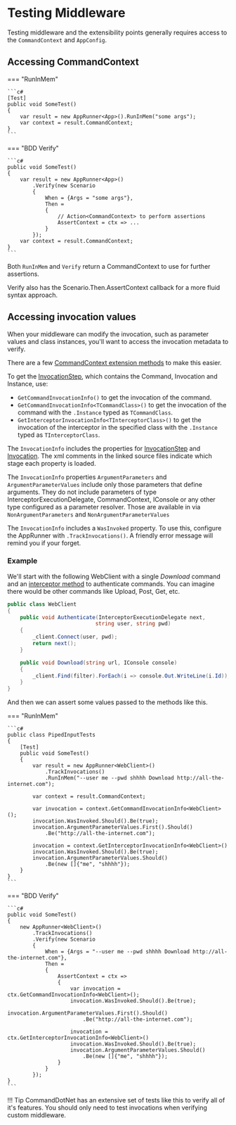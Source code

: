 # Testing Middleware

Testing middleware and the extensibility points generally requires access to the `CommandContext` and `AppConfig`.

## Accessing CommandContext

=== "RunInMem"

    ```c#
    [Test]
    public void SomeTest()
    {
        var result = new AppRunner<App>().RunInMem("some args");
        var context = result.CommandContext;
    }
    ```

=== "BDD Verify"

    ```c#
    public void SomeTest()
    {
        var result = new AppRunner<App>()
            .Verify(new Scenario
            {
                When = {Args = "some args"},
                Then =
                {
                    // Action<CommandContext> to perform assertions
                    AssertContext = ctx => ...
                }
            });
        var context = result.CommandContext;
    }
    ```

Both `RunInMem` and `Verify` return a CommandContext to use for further assertions.

Verify also has the Scenario.Then.AssertContext callback for a more fluid syntax approach.

## Accessing invocation values

When your middleware can modify the invocation, such as parameter values and class instances, you'll want to access the invocation metadata to verify. 

There are a few [CommandContext extension methods](https://github.com/bilal-fazlani/commanddotnet/blob/master/CommandDotNet.TestTools/CommandContextTestExtensions.cs) to make this easier.

To get the [InvocationStep](https://github.com/bilal-fazlani/commanddotnet/blob/master/CommandDotNet/Execution/InvocationStep.cs), which contains the Command, Invocation and Instance, use:

* `GetCommandInvocationInfo()` to get the invocation of the command.
* `GetCommandInvocationInfo<TCommandClass>()` to get the invocation of the command with the `.Instance` typed as `TCommandClass`.
* `GetInterceptorInvocationInfo<TInterceptorClass>()` to get the invocation of the interceptor in the specified class with the `.Instance` typed as `TInterceptorClass`.

The `InvocationInfo` includes the properties for [InvocationStep](https://github.com/bilal-fazlani/commanddotnet/blob/master/CommandDotNet/Execution/InvocationStep.cs) and [Invocation](https://github.com/bilal-fazlani/commanddotnet/blob/master/CommandDotNet/Execution/IInvocation.cs). The xml comments in the linked source files indicate which stage each property is loaded.


The `InvocationInfo` properties `ArgumentParameters` and `ArgumentParameterValues` include only those parameters that define arguments. They do not include parameters of type InterceptorExecutionDelegate, CommandContext, IConsole or  any other type configured as a parameter resolver. Those are available in via `NonArgumentParameters` and `NonArgumentParameterValues`

The `InvocationInfo` includes a `WasInvoked` property. To use this, configure the AppRunner with `.TrackInvocations()`.  A friendly error message will remind you if your forget.

### Example

We'll start with the following WebClient with a single *Download* command and an [interceptor method](../../Extensibility/interceptors.md) to authenticate commands.  You can imagine there would be other commands like Upload, Post, Get, etc.

```c#
public class WebClient
{
    public void Authenticate(InterceptorExecutionDelegate next, 
                            string user, string pwd)
    {
        _client.Connect(user, pwd);
        return next();
    }

    public void Download(string url, IConsole console)
    {
        _client.Find(filter).ForEach(i => console.Out.WriteLine(i.Id));
    }
}
```

And then we can assert some values passed to the methods like this.

=== "RunInMem"

    ```c#
    public class PipedInputTests
    {
        [Test]
        public void SomeTest()
        {
            var result = new AppRunner<WebClient>()
                .TrackInvocations()
                .RunInMem("--user me --pwd shhhh Download http://all-the-internet.com");

            var context = result.CommandContext;

            var invocation = context.GetCommandInvocationInfo<WebClient>();
            invocation.WasInvoked.Should().Be(true);
            invocation.ArgumentParameterValues.First().Should()
                .Be("http://all-the-internet.com");

            invocation = context.GetInterceptorInvocationInfo<WebClient>()
            invocation.WasInvoked.Should().Be(true);
            invocation.ArgumentParameterValues.Should()
                .Be(new []{"me", "shhhh"});
        }
    }
    ```

=== "BDD Verify"

    ```c#
    public void SomeTest()
    {
        new AppRunner<WebClient>()
            .TrackInvocations()
            .Verify(new Scenario
            {
                When = {Args = "--user me --pwd shhhh Download http://all-the-internet.com"},
                Then =
                {
                    AssertContext = ctx => 
                    {
                        var invocation = ctx.GetCommandInvocationInfo<WebClient>();
                        invocation.WasInvoked.Should().Be(true);
                        invocation.ArgumentParameterValues.First().Should()
                            .Be("http://all-the-internet.com");

                        invocation = ctx.GetInterceptorInvocationInfo<WebClient>()
                        invocation.WasInvoked.Should().Be(true);
                        invocation.ArgumentParameterValues.Should()
                            .Be(new []{"me", "shhhh"});
                    }
                }
            });
    }
    ```

!!! Tip
    CommandDotNet has an extensive set of tests like this to verify all of it's features.
    You should only need to test invocations when verifying custom middleware.

